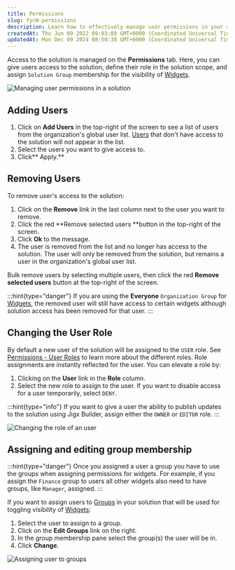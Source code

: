 ```yaml
---
title: Permissions
slug: YycW-permissions
description: Learn how to effectively manage user permissions in your solution with this informative document. Discover how to easily add and remove users, change their roles, and assign them to groups for enhanced widget visibility. Streamline your user management pr
createdAt: Thu Jun 09 2022 09:03:09 GMT+0000 (Coordinated Universal Time)
updatedAt: Mon Dec 09 2024 08:50:38 GMT+0000 (Coordinated Universal Time)
---
```


Access to the solution is managed on the **Permissions** tab. Here, you can give users access to the solution, define their role in the solution scope, and assign `Solution Group` membership for the visibility of [Widgets](./Widgets.md).

![Managing user permissions in a solution](https://archbee-image-uploads.s3.amazonaws.com/0TQnKgJpsWhT3gQzQOhdY-vR1e6I2Khrl6oHZIYM2cO-20240808-135803.png "Managing user permissions in a solution")

## Adding Users

1. Click on **Add Users** in the top-right of the screen to see a list of users from the organization's global user list. [Users](./../Users.md) that don't have access to the solution will not appear in the list.&#x20;
2. Select the users you want to give access to.
3. Click** Apply.**

## Removing Users

To remove user's access to the solution:

1. Click on the **Remove** link in the last column next to the user you want to remove.
2. Click the red **Remove selected users **button in the top-right of the screen.
3. Click **Ok** to the message.&#x20;
4. The user is removed from the list and no longer has access to the solution. The user will only be removed from the solution, but remains a user in the organization's global user list.

Bulk remove users by selecting multiple users, then click the red **Remove selected users** button at the top-right of the screen.

:::hint{type="danger"}
If you are using the **Everyone** `Organization Group` for [Widgets](./Widgets.md), the removed user will still have access to certain widgets although solution access has been removed for that user.&#x20;
:::

## Changing the User Role

By default a new user of the solution will be assigned to the `USER` role. See [Permissions - User Roles](<./../Permissions - User Roles.md>) to learn more about the different roles. Role assignments are instantly reflected for the user. You can elevate a role by:

1. Clicking on the **User** link in the **Role** column.&#x20;
2. Select the new role to assign  to the user. If you want to disable access for a user temporarily, select `DENY`.

:::hint{type="info"}
If you want to give a user the ability to publish updates to the solution using Jigx Builder, assign either the `OWNER` or `EDITOR` role.
:::

![Changing the role of an user](https://archbee-image-uploads.s3.amazonaws.com/x7vdIDH6-ScTprfmi2XXX/FzQ-KD0rYjCyWiN91V_ad_jm-userrolel.png "Changing the role of an user")

## Assigning and editing group membership

:::hint{type="danger"}
Once you assigned a user a group you have to use the groups when assigning permissions for widgets. For example, if you assign the `Finance` group to users all other widgets also need to have groups, like `Manager`, assigned.
:::

If you want to assign users to [Groups](./Groups.md) in your solution that will be used for toggling visibility of [Widgets](./Widgets.md):

1. Select the user to assign to a group.
2. Click on the **Edit Groups** link on the right.
3. In the group membership pane select the group(s) the user will be in.
4. &#x20;Click **Change**.

![Assigning user to groups](https://archbee-image-uploads.s3.amazonaws.com/x7vdIDH6-ScTprfmi2XXX/YLJgBVr86VoQ0t9wBIj7X_jm-editgroups.png "Assigning user to groups")

